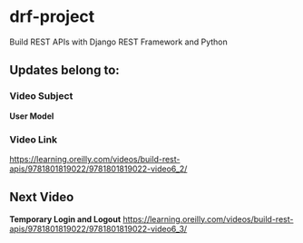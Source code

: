 # drf-project
Build REST APIs with Django REST Framework and Python

## Updates belong to:

### Video Subject
**User Model**

### Video Link
https://learning.oreilly.com/videos/build-rest-apis/9781801819022/9781801819022-video6_2/

## Next Video
**Temporary Login and Logout**
https://learning.oreilly.com/videos/build-rest-apis/9781801819022/9781801819022-video6_3/
<!--  -->